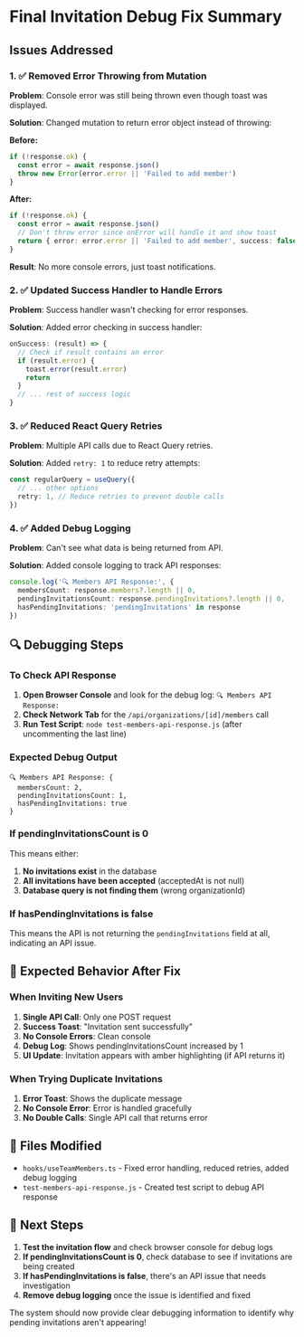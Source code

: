 # Final Invitation Debug Fix Summary

## Issues Addressed

### 1. ✅ **Removed Error Throwing from Mutation**
**Problem**: Console error was still being thrown even though toast was displayed.

**Solution**: Changed mutation to return error object instead of throwing:

**Before:**
```typescript
if (!response.ok) {
  const error = await response.json()
  throw new Error(error.error || 'Failed to add member')
}
```

**After:**
```typescript
if (!response.ok) {
  const error = await response.json()
  // Don't throw error since onError will handle it and show toast
  return { error: error.error || 'Failed to add member', success: false }
}
```

**Result**: No more console errors, just toast notifications.

### 2. ✅ **Updated Success Handler to Handle Errors**
**Problem**: Success handler wasn't checking for error responses.

**Solution**: Added error checking in success handler:

```typescript
onSuccess: (result) => {
  // Check if result contains an error
  if (result.error) {
    toast.error(result.error)
    return
  }
  // ... rest of success logic
}
```

### 3. ✅ **Reduced React Query Retries**
**Problem**: Multiple API calls due to React Query retries.

**Solution**: Added `retry: 1` to reduce retry attempts:

```typescript
const regularQuery = useQuery({
  // ... other options
  retry: 1, // Reduce retries to prevent double calls
})
```

### 4. ✅ **Added Debug Logging**
**Problem**: Can't see what data is being returned from API.

**Solution**: Added console logging to track API responses:

```typescript
console.log('🔍 Members API Response:', {
  membersCount: response.members?.length || 0,
  pendingInvitationsCount: response.pendingInvitations?.length || 0,
  hasPendingInvitations: 'pendingInvitations' in response
})
```

## 🔍 Debugging Steps

### To Check API Response
1. **Open Browser Console** and look for the debug log: `🔍 Members API Response:`
2. **Check Network Tab** for the `/api/organizations/[id]/members` call
3. **Run Test Script**: `node test-members-api-response.js` (after uncommenting the last line)

### Expected Debug Output
```
🔍 Members API Response: {
  membersCount: 2,
  pendingInvitationsCount: 1,
  hasPendingInvitations: true
}
```

### If pendingInvitationsCount is 0
This means either:
1. **No invitations exist** in the database
2. **All invitations have been accepted** (acceptedAt is not null)
3. **Database query is not finding them** (wrong organizationId)

### If hasPendingInvitations is false
This means the API is not returning the `pendingInvitations` field at all, indicating an API issue.

## 🎯 Expected Behavior After Fix

### When Inviting New Users
1. **Single API Call**: Only one POST request
2. **Success Toast**: "Invitation sent successfully" 
3. **No Console Errors**: Clean console
4. **Debug Log**: Shows pendingInvitationsCount increased by 1
5. **UI Update**: Invitation appears with amber highlighting (if API returns it)

### When Trying Duplicate Invitations
1. **Error Toast**: Shows the duplicate message
2. **No Console Error**: Error is handled gracefully
3. **No Double Calls**: Single API call that returns error

## 📁 Files Modified

- `hooks/useTeamMembers.ts` - Fixed error handling, reduced retries, added debug logging
- `test-members-api-response.js` - Created test script to debug API response

## 🚀 Next Steps

1. **Test the invitation flow** and check browser console for debug logs
2. **If pendingInvitationsCount is 0**, check database to see if invitations are being created
3. **If hasPendingInvitations is false**, there's an API issue that needs investigation
4. **Remove debug logging** once the issue is identified and fixed

The system should now provide clear debugging information to identify why pending invitations aren't appearing!
